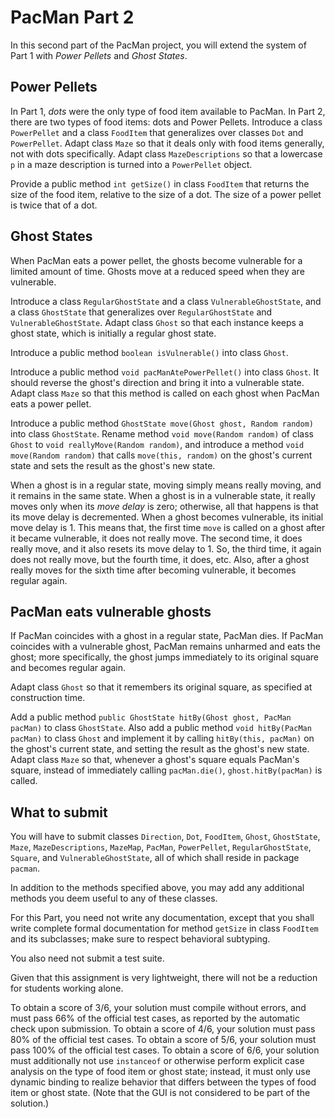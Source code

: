 # PacMan Part 2

In this second part of the PacMan project, you will extend the system of Part 1 with *Power Pellets* and *Ghost States*.

## Power Pellets

In Part 1, *dots* were the only type of food item available to PacMan. In Part
2, there are two types of food items: dots and Power Pellets. Introduce a class
`PowerPellet` and a class `FoodItem` that generalizes over classes `Dot` and
`PowerPellet`. Adapt class `Maze` so that it deals only with food items
generally, not with dots specifically. Adapt class `MazeDescriptions` so that a lowercase `p` in a maze description is turned into a `PowerPellet` object.

Provide a public method `int getSize()` in class `FoodItem` that returns the size of the food item, relative to the size of a dot. The size of a power pellet is twice that of a dot.

## Ghost States

When PacMan eats a power pellet, the ghosts become vulnerable for a limited amount of time. Ghosts move at a reduced speed when they are vulnerable.

Introduce a class `RegularGhostState` and a class `VulnerableGhostState`, and a class `GhostState` that generalizes over `RegularGhostState` and `VulnerableGhostState`. Adapt class `Ghost` so that each instance keeps a ghost state, which is initially a regular ghost state.

Introduce a public method `boolean isVulnerable()` into class `Ghost`.

Introduce a public method `void pacManAtePowerPellet()` into class `Ghost`. It should reverse the ghost's direction and bring it into a vulnerable state. Adapt class `Maze` so that this method is called on each ghost when PacMan eats a power pellet.

Introduce a public method `GhostState move(Ghost ghost, Random random)` into class `GhostState`. Rename method `void move(Random random)` of class `Ghost` to `void reallyMove(Random random)`, and introduce a method `void move(Random random)` that calls `move(this, random)` on the ghost's current state and sets the result as the ghost's new state.

When a ghost is in a regular state, moving simply means really moving, and it remains in the same state. When a ghost is in a vulnerable state, it really moves only when its *move delay* is zero; otherwise, all that happens is that its move delay is decremented. When a ghost becomes vulnerable, its initial move delay is 1. This means that, the first time `move` is called on a ghost after it became vulnerable, it does not really move. The second time, it does really move, and it also resets its move delay to 1. So, the third time, it again does not really move, but the fourth time, it does, etc. Also, after a ghost really moves for the sixth time after becoming vulnerable, it becomes regular again.

## PacMan eats vulnerable ghosts

If PacMan coincides with a ghost in a regular state, PacMan dies. If PacMan coincides with a vulnerable ghost, PacMan remains unharmed and eats the ghost; more specifically, the ghost jumps immediately to its original square and becomes regular again.

Adapt class `Ghost` so that it remembers its original square, as specified at construction time.

Add a public method `public GhostState hitBy(Ghost ghost, PacMan pacMan)` to class `GhostState`. Also add a public method `void hitBy(PacMan pacMan)` to class `Ghost` and implement it by calling `hitBy(this, pacMan)` on the ghost's current state, and setting the result as the ghost's new state. Adapt class `Maze` so that, whenever a ghost's square equals PacMan's square, instead of immediately calling `pacMan.die()`, `ghost.hitBy(pacMan)` is called.

## What to submit

You will have to submit classes `Direction`, `Dot`, `FoodItem`, `Ghost`, `GhostState`, `Maze`, `MazeDescriptions`, `MazeMap`, `PacMan`, `PowerPellet`, `RegularGhostState`, `Square`, and `VulnerableGhostState`, all of which shall reside in package `pacman`.

In addition to the methods specified above, you may add any additional methods you deem useful to any of these classes.

For this Part, you need not write any documentation, except that you shall write complete formal documentation for method `getSize` in class `FoodItem` and its subclasses; make sure to respect behavioral subtyping.

You also need not submit a test suite.

Given that this assignment is very lightweight, there will not be a reduction for students working alone.

To obtain a score of 3/6, your solution must compile without errors, and must pass 66% of the official test cases, as reported by the automatic check upon submission. To obtain a score of 4/6, your solution must pass 80% of the official test cases. To obtain a score of 5/6, your solution must pass 100% of the official test cases. To obtain a score of 6/6, your solution must additionally not use `instanceof` or otherwise perform explicit case analysis on the type of food item or ghost state; instead, it must only use dynamic binding to realize behavior that differs between the types of food item or ghost state. (Note that the GUI is not considered to be part of the solution.)
